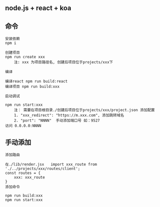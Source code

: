 ## node.js + react + koa
## 命令
    安装依赖
    npm i

    创建项目
    npm run create xxx
        注: xxx 为项目路径名, 创建后项目位于projects/xxx下

    编译

    编译react npm run build:react
    编译项目 npm run build:xxx

    启动调试

    npm run start:xxx
        注： 需要在项目根目录./创建后项目位于projects/xxx/project.json 添加配置
        1. "xxx_redirect": "https://m.xxx.com", 添加跳转域名
        2. "port": "NNNN"  手动添加端口号 如：9527
    访问 0.0.0.0:NNNN

## 手动添加

    添加路由

    在./lib/render.jsx   import xxx_route from './../projects/xxx/routes/client'; 
    const routes = {
        xxx: xxx_route
    }
    添加命令 
    
    npm run build:xxx
    npm run start:xxx